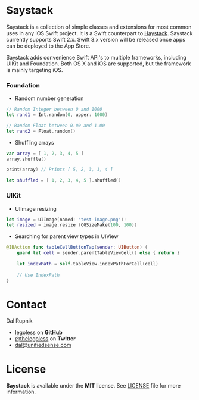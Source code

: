 # Saystack

Saystack is a collection of simple classes and extensions for most common uses in any iOS Swift project. It is a Swift counterpart to [Haystack](https://github.com/legoless/Haystack). Saystack currently supports Swift 2.x. Swift 3.x version will be released once apps can be deployed to the App Store.

Saystack adds convenience Swift API's to multiple frameworks, including UIKit and Foundation. Both OS X and iOS are supported, but the framework is mainly targeting iOS.

### Foundation

- Random number generation

```swift
// Random Integer between 0 and 1000
let rand1 = Int.random(0, upper: 1000)

// Random Float between 0.00 and 1.00
let rand2 = Float.random()
```

- Shuffling arrays

```swift
var array = [ 1, 2, 3, 4, 5 ]
array.shuffle()

print(array) // Prints [ 5, 2, 3, 1, 4 ]

let shuffled = [ 1, 2, 3, 4, 5 ].shuffled()
```

### UIKit

- UIImage resizing

```swift
let image = UIImage(named: "test-image.png")!
let resized = image.resize (CGSizeMake(100, 100))
```

- Searching for parent view types in UIView

```swift
@IBAction func tableCellButtonTap(sender: UIButton) {
    guard let cell = sender.parentTableViewCell() else { return }
    
    let indexPath = self.tableView.indexPathForCell(cell)
    
    // Use IndexPath
}
```

Contact
======

Dal Rupnik

- [legoless](https://github.com/legoless) on **GitHub**
- [@thelegoless](https://twitter.com/thelegoless) on **Twitter**
- [dal@unifiedsense.com](mailto:dal@unifiedsense.com)

License
======

**Saystack** is available under the **MIT** license. See [LICENSE](https://github.com/Legoless/Saystack/blob/master/LICENSE) file for more information.
